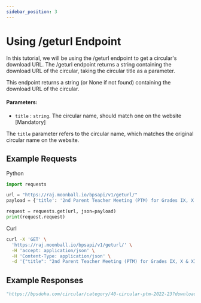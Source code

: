 ```yaml
---
sidebar_position: 3
---
```

# Using /geturl Endpoint

In this tutorial, we will be using the /geturl endpoint to get a circular's download URL.
The /geturl endpoint returns a string containing the download URL of the circular, taking the circular title as a parameter.

This endpoint returns a string (or None if not found) containing the download URL of the circular.

#### Parameters:

* `title` : `string`. The circular name, should match one on the website [Mandatory]

The `title` parameter refers to the circular name, which matches the original circular name on the website.


## Example Requests

Python 

```python
import requests

url = "https://raj.moonball.io/bpsapi/v1/geturl/"
payload = {'title': '2nd Parent Teacher Meeting (PTM) for Grades IX, X & XII'}

request = requests.get(url, json=payload)
print(request.request)
```

Curl

```bash
curl -X 'GET' \
  'https://raj.moonball.io/bpsapi/v1/geturl/' \
  -H 'accept: application/json' \
  -H 'Content-Type: application/json' \
  -d '{"title": "2nd Parent Teacher Meeting (PTM) for Grades IX, X & XII"}'
```

## Example Responses


```python
"https://bpsdoha.com/circular/category/40-circular-ptm-2022-23?download=1095:2nd-parent-teacher-meeting-ptm-for-grades-ix-x-xii"
```
